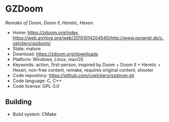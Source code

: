# GZDoom

_Remake of Doom, Doom II, Heretic, Hexen._

- Home: https://zdoom.org/index, https://web.archive.org/web/20151014204540/http://www.osnanet.de/c.oelckers/gzdoom/
- State: mature
- Download: https://zdoom.org/downloads
- Platform: Windows, Linux, macOS
- Keywords: action, first-person, inspired by Doom + Doom II + Heretic + Hexen, non-free content, remake, requires original content, shooter
- Code repository: https://github.com/coelckers/gzdoom.git
- Code language: C, C++
- Code license: GPL-3.0

## Building

- Build system: CMake

